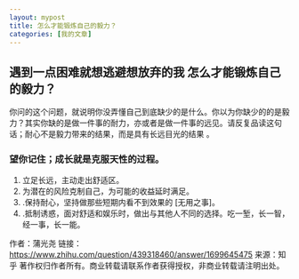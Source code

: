 ```yaml
---
layout: mypost
title: 怎么才能锻炼自己的毅力？
categories: [我的文章]
---
```

## 遇到一点困难就想逃避想放弃的我 怎么才能锻炼自己的毅力？
你问的这个问题，就说明你没弄懂自己到底缺少的是什么。你以为你缺少的的是毅力？其实你缺的是做一件事的耐力，亦或者是做一件事的远见。请反复品读这句话；耐心不是毅力带来的结果，而是具有长远目光的结果 。

### 望你记住；成长就是克服天性的过程。
 1. 立足长远，主动走出舒适区。
 2. 为潜在的风险克制自己，为可能的收益延时满足。
 3. .保持耐心，坚持做那些短期内看不到效果的 [无用之事]。
 4. .抵制诱惑，面对舒适和娱乐时，做出与其他人不同的选择。吃一堑，长一智，经一事，长一能。

作者：蒲光尧
链接：https://www.zhihu.com/question/439318460/answer/1699645475
来源：知乎
著作权归作者所有。商业转载请联系作者获得授权，非商业转载请注明出处。